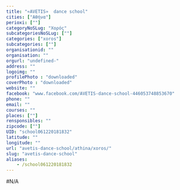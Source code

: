 ```yaml
---
title: "«AVETIS»  dance school"
cities: ["Αθήνα"]
perioxi: [""]
categoryNoSLug: "Χορός"
subcategoriesNoSLug: [""]
categories: ["xoros"]
subcategories: [""]
organisationid: ""
organisation: ""
orgurl: "undefined-"
address: ""
logoimg: ""
profilePhoto : "downloaded"
coverPhoto : "downloaded"
website: ""
facebook: "www.facebook.com/AVETIS-dance-school-446053748853670"
phone: ""
email: ""
courses: ""
places: [""]
rensponsibles: ""
zipcode: [""]
UID: "school061220181832"
latitude: ""
longitude: ""
url: "avetis-dance-school/athina/xoros/"
slug: "avetis-dance-school"
aliases:
    - /school061220181832
---
```





#N/A